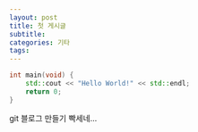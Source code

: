 ```yaml
---
layout: post
title: 첫 게시글
subtitle: 
categories: 기타
tags: 
---
```


```C++
int main(void) {
    std::cout << "Hello World!" << std::endl;
    return 0;
}
```

git 블로그 만들기 빡세네...
